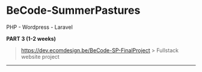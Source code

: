 # BeCode-SummerPastures
 PHP - Wordpress - Laravel

**PART 3 (1-2 weeks)**

> https://dev.ecomdesign.be/BeCode-SP-FinalProject > Fullstack website project


---
